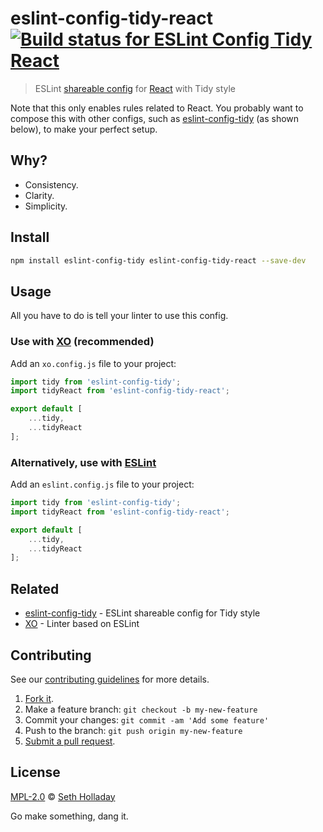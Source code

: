 # eslint-config-tidy-react [![Build status for ESLint Config Tidy React](https://api.travis-ci.com/sholladay/eslint-config-tidy-react.svg "Build Status")](https://travis-ci.com/sholladay/eslint-config-tidy-react "Builds")

> ESLint [shareable config](http://eslint.org/docs/developer-guide/shareable-configs.html) for [React](https://facebook.github.io/react/) with Tidy style

Note that this only enables rules related to React. You probably want to compose this with other configs, such as [eslint-config-tidy](https://github.com/sholladay/eslint-config-tidy) (as shown below), to make your perfect setup.

## Why?

 - Consistency.
 - Clarity.
 - Simplicity.

## Install

```sh
npm install eslint-config-tidy eslint-config-tidy-react --save-dev
```

## Usage

All you have to do is tell your linter to use this config.

### Use with [XO](https://github.com/sindresorhus/xo) (recommended)

Add an `xo.config.js` file to your project:

```js
import tidy from 'eslint-config-tidy';
import tidyReact from 'eslint-config-tidy-react';

export default [
    ...tidy,
    ...tidyReact
];
```

### Alternatively, use with [ESLint](https://github.com/eslint/eslint)

Add an `eslint.config.js` file to your project:

```js
import tidy from 'eslint-config-tidy';
import tidyReact from 'eslint-config-tidy-react';

export default [
    ...tidy,
    ...tidyReact
];
```

## Related

- [eslint-config-tidy](https://github.com/sholladay/eslint-config-tidy) - ESLint shareable config for Tidy style
- [XO](https://github.com/sindresorhus/xo) - Linter based on ESLint

## Contributing

See our [contributing guidelines](https://github.com/sholladay/eslint-config-tidy-react/blob/master/CONTRIBUTING.md "Guidelines for participating in this project") for more details.

1. [Fork it](https://github.com/sholladay/eslint-config-tidy-react/fork).
2. Make a feature branch: `git checkout -b my-new-feature`
3. Commit your changes: `git commit -am 'Add some feature'`
4. Push to the branch: `git push origin my-new-feature`
5. [Submit a pull request](https://github.com/sholladay/eslint-config-tidy-react/compare "Submit code to this project for review").

## License

[MPL-2.0](https://github.com/sholladay/eslint-config-tidy-react/blob/master/LICENSE "License for eslint-config-tidy-react") © [Seth Holladay](https://seth-holladay.com "Author of eslint-config-tidy-react")

Go make something, dang it.
